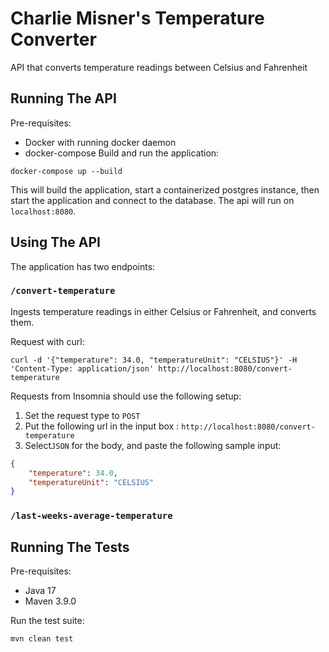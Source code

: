 # Charlie Misner's Temperature Converter
API that converts temperature readings between Celsius and Fahrenheit

## Running The API
Pre-requisites:
- Docker with running docker daemon
- docker-compose
Build and run the application:
```
docker-compose up --build
```
This will build the application, start a containerized postgres instance, then start the application and 
connect to the database. The api will run on `localhost:8080`.

## Using The API
The application has two endpoints:

### `/convert-temperature`
Ingests temperature readings in either Celsius or Fahrenheit, and converts them.

Request with curl:
```
curl -d '{"temperature": 34.0, "temperatureUnit": "CELSIUS"}' -H 'Content-Type: application/json' http://localhost:8080/convert-temperature
```
Requests from Insomnia should use the following setup:
1. Set the request type to `POST`
2. Put the following url in the input box : `http://localhost:8080/convert-temperature`
3. Select`JSON` for the body, and paste the following sample input:
```json
{
    "temperature": 34.0,
    "temperatureUnit": "CELSIUS"
}
```

### `/last-weeks-average-temperature`

## Running The Tests
Pre-requisites:
- Java 17
- Maven 3.9.0

Run the test suite:
```
mvn clean test
```